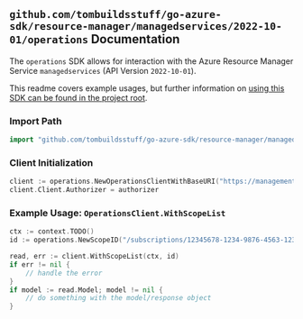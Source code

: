 
## `github.com/tombuildsstuff/go-azure-sdk/resource-manager/managedservices/2022-10-01/operations` Documentation

The `operations` SDK allows for interaction with the Azure Resource Manager Service `managedservices` (API Version `2022-10-01`).

This readme covers example usages, but further information on [using this SDK can be found in the project root](https://github.com/tombuildsstuff/go-azure-sdk/tree/main/docs).

### Import Path

```go
import "github.com/tombuildsstuff/go-azure-sdk/resource-manager/managedservices/2022-10-01/operations"
```


### Client Initialization

```go
client := operations.NewOperationsClientWithBaseURI("https://management.azure.com")
client.Client.Authorizer = authorizer
```


### Example Usage: `OperationsClient.WithScopeList`

```go
ctx := context.TODO()
id := operations.NewScopeID("/subscriptions/12345678-1234-9876-4563-123456789012/resourceGroups/some-resource-group")

read, err := client.WithScopeList(ctx, id)
if err != nil {
	// handle the error
}
if model := read.Model; model != nil {
	// do something with the model/response object
}
```
